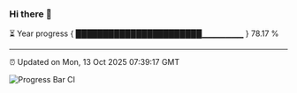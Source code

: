 ### Hi there 👋

⏳ Year progress { ███████████████████████▁▁▁▁▁▁▁ } 78.17 %

---

⏰ Updated on Mon, 13 Oct 2025 07:39:17 GMT

![Progress Bar CI](https://github.com/IshwaranRudhara/GIT-ACTION/workflows/Progress%20Bar%20CI/badge.svg)
